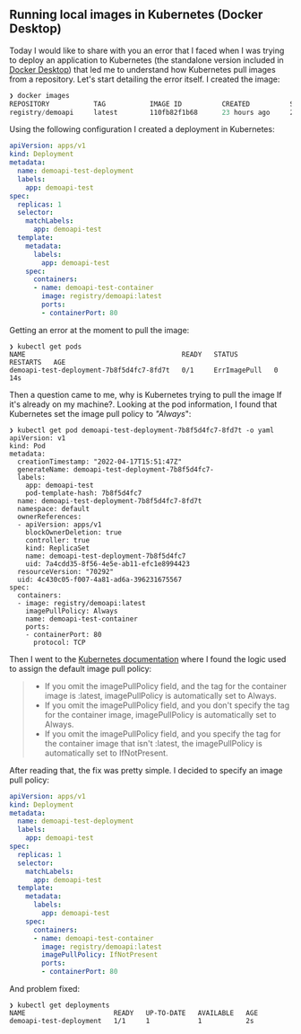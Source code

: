 ## Running local images in Kubernetes (Docker Desktop)

Today I would like to share with you an error that I faced when I was trying to deploy an application to Kubernetes (the standalone version included in [Docker Desktop](https://docs.docker.com/desktop/kubernetes/)) that led me to understand how Kubernetes pull images from a repository. Let's start detailing the error itself. I created the image:
``` powershell
❯ docker images
REPOSITORY           TAG           IMAGE ID          CREATED          SIZE
registry/demoapi     latest        110fb82f1b68      23 hours ago     212MB
``` 
Using the following configuration I created a deployment in Kubernetes:
``` yaml
apiVersion: apps/v1
kind: Deployment
metadata:
  name: demoapi-test-deployment
  labels:
    app: demoapi-test
spec:
  replicas: 1
  selector:
    matchLabels:
      app: demoapi-test
  template:
    metadata:
      labels:
        app: demoapi-test
    spec:
      containers:
      - name: demoapi-test-container
        image: registry/demoapi:latest
        ports:
        - containerPort: 80
``` 
Getting an error at the moment to pull the image:
```
❯ kubectl get pods
NAME                                       READY   STATUS         RESTARTS   AGE
demoapi-test-deployment-7b8f5d4fc7-8fd7t   0/1     ErrImagePull   0          14s
``` 
Then a question came to me, why is Kubernetes trying to pull the image If it's already on my machine?. Looking at the pod information, I found that Kubernetes set the image pull policy to *"Always*":
```
❯ kubectl get pod demoapi-test-deployment-7b8f5d4fc7-8fd7t -o yaml
apiVersion: v1
kind: Pod
metadata:
  creationTimestamp: "2022-04-17T15:51:47Z"
  generateName: demoapi-test-deployment-7b8f5d4fc7-
  labels:
    app: demoapi-test
    pod-template-hash: 7b8f5d4fc7
  name: demoapi-test-deployment-7b8f5d4fc7-8fd7t
  namespace: default
  ownerReferences:
  - apiVersion: apps/v1
    blockOwnerDeletion: true
    controller: true
    kind: ReplicaSet
    name: demoapi-test-deployment-7b8f5d4fc7
    uid: 7a4cdd35-8f56-4e5e-ab11-efc1e8994423
  resourceVersion: "70292"
  uid: 4c430c05-f007-4a81-ad6a-396231675567
spec:
  containers:
  - image: registry/demoapi:latest
    imagePullPolicy: Always
    name: demoapi-test-container
    ports:
    - containerPort: 80
      protocol: TCP
``` 
Then I went to the [Kubernetes documentation](https://kubernetes.io/docs/concepts/containers/images/) where I found the logic used to assign the default image pull policy:
> - If you omit the imagePullPolicy field, and the tag for the container image is :latest, imagePullPolicy is automatically set to Always.
> - If you omit the imagePullPolicy field, and you don't specify the tag for the container image, imagePullPolicy is automatically set to Always.
> - If you omit the imagePullPolicy field, and you specify the tag for the container image that isn't :latest, the imagePullPolicy is automatically set to IfNotPresent.

After reading that, the fix was pretty simple. I decided to specify an image pull policy:
```yaml
apiVersion: apps/v1
kind: Deployment
metadata:
  name: demoapi-test-deployment
  labels:
    app: demoapi-test
spec:
  replicas: 1
  selector:
    matchLabels:
      app: demoapi-test
  template:
    metadata:
      labels:
        app: demoapi-test
    spec:
      containers:
      - name: demoapi-test-container
        image: registry/demoapi:latest
        imagePullPolicy: IfNotPresent
        ports:
        - containerPort: 80
``` 
And problem fixed:
```
❯ kubectl get deployments
NAME                      READY   UP-TO-DATE   AVAILABLE   AGE
demoapi-test-deployment   1/1     1            1           2s
```
